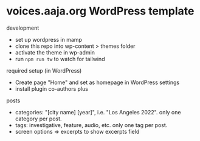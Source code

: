 # voices.aaja.org WordPress template

development
- set up wordpress in mamp
- clone this repo into wp-content > themes folder
- activate the theme in wp-admin
- run `npm run tw` to watch for tailwind

required setup (in WordPress)
- Create page "Home" and set as homepage in WordPress settings
- install plugin co-authors plus

posts
- categories: "[city name] [year]", i.e. "Los Angeles 2022". only one category per post.
- tags: investigative, feature, audio, etc. only one tag per post.
- screen options => excerpts to show excerpts field